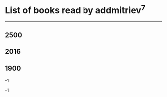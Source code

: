 # List of books read by addmitriev<sup>7</sup>
---

## 2500




## 2016










## 1900

-1


-1



